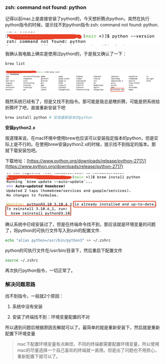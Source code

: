 ### zsh: command not found: python

记得以前mac上是直接安装了python的，今天想折腾点python，突然在执行python指令的时候，提示找不到python指令:zsh: command not found: python.

![找不到python指令](./images/i8.png)

我确认我电脑上确实是使用过python的，于是我又确认了一下：

```bash
brew list
```

![确认了下python是存在的](./images/i9.png)

既然系统已经有了，但是又找不到指令。那可能是我总是瞎折腾，可能是把系统给折腾坏了吧，直接重新安装下吧

```bash
brew install python # 安装最新版本的python
```

**安装python2.x**

按道理来说，在mac环境中使用brew也应该可以安装指定版本的python，但是实际上是不行的。在使用brew安装python2.x的时候，提示找不到指定的版本。那就下载安装包吧。

下载地址：[https://www.python.org/downloads/release/python-2717/](https://www.python.org/downloads/release/python-2717)

![重新安装python，提示已经安装过了](./images/i10.png)

确认系统中已经安装过了，但是在终端命令找不到，那应该就是环境变量的问题了，将python的可执行文件写入到zsh的配置文件.

```bash
echo "alias python=/usr/bin/python3" >> ~/.zshrc
```

python的可执行文件在/usr/bin/目录下，然后重启下配置文件

```bash
source ~/.zshrc
```

再次执行python指令，一切正常了。

### 解决问题思路

找不到指令，一般就2个原因：

1. 系统中没有安装

2. 安装了终端找不到：环境变量配置的不对

所以遇到问题后根据原因去解就可以了。最简单的就是重新安装下，然后就是重新配置下环境变量

> mac下配置环境变量有点麻烦，不同的终端都需要配置环境变量，所以使用mac的尽量选择一个自己喜欢的终端就一直用。但是出了问题也不用担心，重新配置下就可以了。
